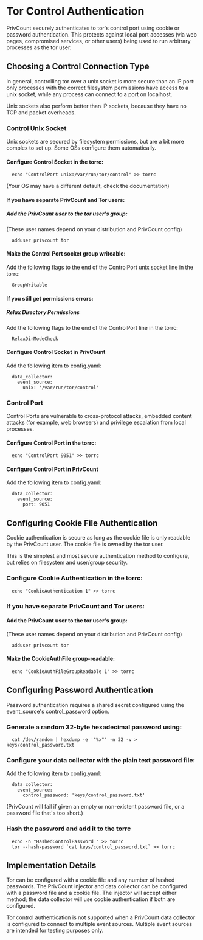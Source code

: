 # Tor Control Authentication

PrivCount securely authenticates to tor's control port using cookie or password
authentication. This protects against local port accesses (via web pages,
compromised services, or other users) being used to run arbitrary processes as
the tor user.

## Choosing a Control Connection Type

In general, controlling tor over a unix socket is more secure than an IP port:
only processes with the correct filesystem permissions have access to a unix
socket, while any process can connect to a port on localhost.

Unix sockets also perform better than IP sockets, because they have no TCP and
packet overheads.

### Control Unix Socket

Unix sockets are secured by filesystem permissions, but are a bit more complex
to set up. Some OSs configure them automatically.

#### Configure Control Socket in the torrc:

```
  echo "ControlPort unix:/var/run/tor/control" >> torrc
```
(Your OS may have a different default, check the documentation)

#### If you have separate PrivCount and Tor users:

##### Add the PrivCount user to the tor user's group:

(These user names depend on your distribution and PrivCount config)
```
  adduser privcount tor
```

#### Make the Control Port socket group writeable:

Add the following flags to the end of the ControlPort unix socket
line in the torrc:
```
  GroupWritable
```

#### If you still get permissions errors:

##### Relax Directory Permissions

Add the following flags to the end of the ControlPort line in the torrc:
```
  RelaxDirModeCheck
```

#### Configure Control Socket in PrivCount

Add the following item to config.yaml:
```
  data_collector:
    event_source:
      unix: '/var/run/tor/control'
```

### Control Port

Control Ports are vulnerable to cross-protocol attacks, embedded content
attacks (for example, web browsers) and privilege escalation from local
processes.

#### Configure Control Port in the torrc:

```
  echo "ControlPort 9051" >> torrc
```

#### Configure Control Port in PrivCount

Add the following item to config.yaml:
```
  data_collector:
    event_source:
      port: 9051
```

## Configuring Cookie File Authentication

Cookie authentication is secure as long as the cookie file is only readable
by the PrivCount user. The cookie file is owned by the tor user.

This is the simplest and most secure authentication method to configure, but
relies on filesystem and user/group security.

### Configure Cookie Authentication in the torrc:

```
  echo "CookieAuthentication 1" >> torrc
```

### If you have separate PrivCount and Tor users:

#### Add the PrivCount user to the tor user's group:

(These user names depend on your distribution and PrivCount config)
```
  adduser privcount tor
```

#### Make the CookieAuthFile group-readable:

```
  echo "CookieAuthFileGroupReadable 1" >> torrc
```

## Configuring Password Authentication

Password authentication requires a shared secret configured using the
event_source's control_password option.

### Generate a random 32-byte hexadecimal password using:

```
  cat /dev/random | hexdump -e '"%x"' -n 32 -v > keys/control_password.txt
```

### Configure your data collector with the plain text password file:

Add the following item to config.yaml:
```
  data_collector:
    event_source:
      control_password: 'keys/control_password.txt'
```
(PrivCount will fail if given an empty or non-existent password file, or a
password file that's too short.)

### Hash the password and add it to the torrc

```
  echo -n "HashedControlPassword " >> torrc
  tor --hash-password `cat keys/control_password.txt` >> torrc
```

## Implementation Details

Tor can be configured with a cookie file and any number of hashed passwords.
The PrivCount injector and data collector can be configured with a password
file and a cookie file. The injector will accept either method; the data
collector will use cookie authentication if both are configured.

Tor control authentication is not supported when a PrivCount data collector is
configured to connect to multiple event sources. Multiple event sources are
intended for testing purposes only.
